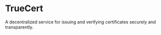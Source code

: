 # TrueCert
A decentralized service for issuing and verifying certificates securely and transparently.
